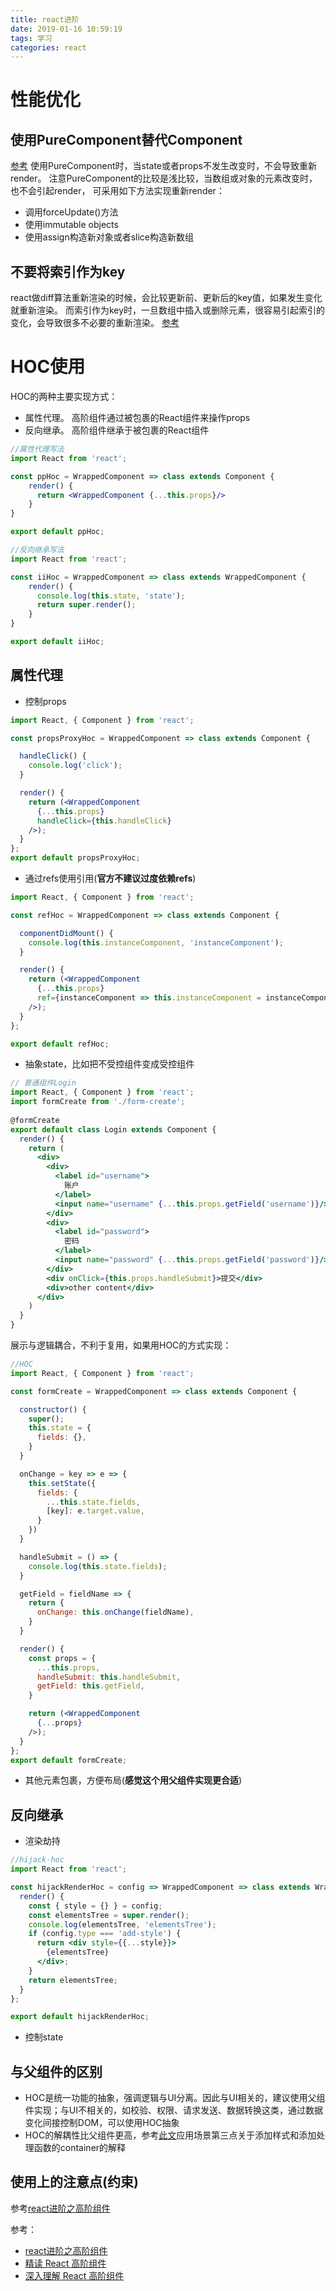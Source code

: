 ```yaml
---
title: react进阶
date: 2019-01-16 10:59:19
tags: 学习
categories: react
---
```

# 性能优化
## 使用PureComponent替代Component
[参考](https://reactjs.org/docs/react-api.html#reactpurecomponent)
使用PureComponent时，当state或者props不发生改变时，不会导致重新render。
注意PureComponent的比较是浅比较，当数组或对象的元素改变时，也不会引起render，
可采用如下方法实现重新render：
* 调用forceUpdate()方法
* 使用immutable objects
* 使用assign构造新对象或者slice构造新数组

## 不要将索引作为key
react做diff算法重新渲染的时候，会比较更新前、更新后的key值，如果发生变化就重新渲染。
而索引作为key时，一旦数组中插入或删除元素，很容易引起索引的变化，会导致很多不必要的重新渲染。
[参考](https://react.css88.com/docs/reconciliation.html#keys)

# HOC使用
HOC的两种主要实现方式：
* 属性代理。 高阶组件通过被包裹的React组件来操作props
* 反向继承。 高阶组件继承于被包裹的React组件

```jsx
//属性代理写法
import React from 'react';

const ppHoc = WrappedComponent => class extends Component {
    render() {
      return <WrappedComponent {...this.props}/>
    }
}

export default ppHoc;
```
```jsx
//反向继承写法
import React from 'react';

const iiHoc = WrappedComponent => class extends WrappedComponent {
    render() {
      console.log(this.state, 'state');
      return super.render();
    }
}

export default iiHoc;
```

## 属性代理
* 控制props

```jsx
import React, { Component } from 'react';

const propsProxyHoc = WrappedComponent => class extends Component {

  handleClick() {
    console.log('click');
  }

  render() {
    return (<WrappedComponent
      {...this.props}
      handleClick={this.handleClick}
    />);
  }
};
export default propsProxyHoc;
```
* 通过refs使用引用(**官方不建议过度依赖refs**)

```jsx
import React, { Component } from 'react';

const refHoc = WrappedComponent => class extends Component {

  componentDidMount() {
    console.log(this.instanceComponent, 'instanceComponent');
  }

  render() {
    return (<WrappedComponent
      {...this.props}
      ref={instanceComponent => this.instanceComponent = instanceComponent}
    />);
  }
};

export default refHoc;
```
* 抽象state，比如把不受控组件变成受控组件

```jsx
// 普通组件Login
import React, { Component } from 'react';
import formCreate from './form-create';
  
@formCreate
export default class Login extends Component {
  render() {
    return (
      <div>
        <div>
          <label id="username">
            账户
          </label>
          <input name="username" {...this.props.getField('username')}/>
        </div>
        <div>
          <label id="password">
            密码
          </label>
          <input name="password" {...this.props.getField('password')}/>
        </div>
        <div onClick={this.props.handleSubmit}>提交</div>
        <div>other content</div>
      </div>
    )
  }
}
```
展示与逻辑耦合，不利于复用，如果用HOC的方式实现：
```jsx
//HOC
import React, { Component } from 'react';

const formCreate = WrappedComponent => class extends Component {

  constructor() {
    super();
    this.state = {
      fields: {},
    }
  }

  onChange = key => e => {
    this.setState({
      fields: {
        ...this.state.fields,
        [key]: e.target.value,
      }
    })
  }

  handleSubmit = () => {
    console.log(this.state.fields);
  }

  getField = fieldName => {
    return {
      onChange: this.onChange(fieldName),
    }
  }

  render() {
    const props = {
      ...this.props,
      handleSubmit: this.handleSubmit,
      getField: this.getField,
    }

    return (<WrappedComponent
      {...props}
    />);
  }
};
export default formCreate;
```
* 其他元素包裹，方便布局(**感觉这个用父组件实现更合适**)

## 反向继承
* 渲染劫持

```jsx
//hijack-hoc
import React from 'react';

const hijackRenderHoc = config => WrappedComponent => class extends WrappedComponent {
  render() {
    const { style = {} } = config;
    const elementsTree = super.render();
    console.log(elementsTree, 'elementsTree');
    if (config.type === 'add-style') {
      return <div style={{...style}}>
        {elementsTree}
      </div>;
    }
    return elementsTree;
  }
};

export default hijackRenderHoc;
```
* 控制state

## 与父组件的区别
* HOC是统一功能的抽象，强调逻辑与UI分离。因此与UI相关的，建议使用父组件实现；与UI不相关的，如校验、权限、请求发送、数据转换这类，通过数据变化间接控制DOM，可以使用HOC抽象
* HOC的解耦性比父组件更高，参考[此文](https://github.com/sunyongjian/blog/issues/25)应用场景第三点关于添加样式和添加处理函数的container的解释

## 使用上的注意点(约束)
参考[react进阶之高阶组件](https://github.com/sunyongjian/blog/issues/25)

参考：
* [react进阶之高阶组件](https://github.com/sunyongjian/blog/issues/25)
* [精读 React 高阶组件](https://toutiao.io/posts/jrv8l8/preview)
* [深入理解 React 高阶组件](https://www.css88.com/archives/9462)
